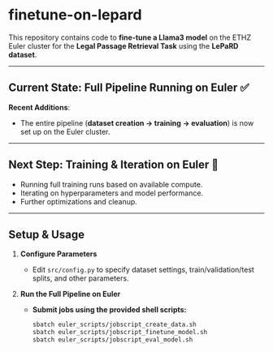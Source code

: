 # **finetune-on-lepard**

This repository contains code to **fine-tune a Llama3 model** on the ETHZ Euler cluster for the **Legal Passage Retrieval Task** using the **LePaRD dataset**.

---

## **Current State**: Full Pipeline Running on Euler ✅

**Recent Additions**:

- The entire pipeline (**dataset creation → training → evaluation**) is now set up on the Euler cluster.

---

## **Next Step**: Training & Iteration on Euler 🚀

- Running full training runs based on available compute.
- Iterating on hyperparameters and model performance.
- Further optimizations and cleanup.

---

## **Setup & Usage**

1. **Configure Parameters**

   - Edit `src/config.py` to specify dataset settings, train/validation/test splits, and other parameters.

2. **Run the Full Pipeline on Euler**
   - **Submit jobs using the provided shell scripts:**
     ```bash
     sbatch euler_scripts/jobscript_create_data.sh
     sbatch euler_scripts/jobscript_finetune_model.sh
     sbatch euler_scripts/jobscript_eval_model.sh
     ```
